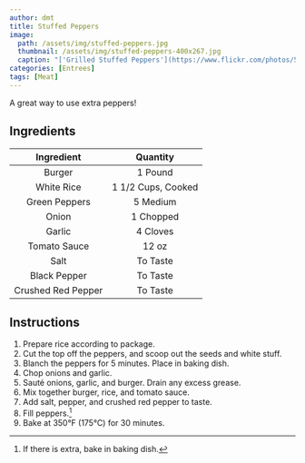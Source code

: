 ```yaml
---
author: dmt
title: Stuffed Peppers
image:
  path: /assets/img/stuffed-peppers.jpg
  thumbnail: /assets/img/stuffed-peppers-400x267.jpg
  caption: "['Grilled Stuffed Peppers'](https://www.flickr.com/photos/53484449@N00/2534447491) by [Another Pint Please...](https://www.flickr.com/photos/53484449@N00) is licensed under [CC BY-NC-SA 2.0](https://creativecommons.org/licenses/by-nc-sa/2.0/?ref=ccsearch&atype=rich)"
categories: [Entrees]
tags: [Meat]
---
```


A great way to use extra peppers!

## Ingredients

| Ingredient | Quantity |
|:-:|:-:|
| Burger | 1 Pound |
| White Rice | 1 1/2 Cups, Cooked |
| Green Peppers | 5 Medium |
| Onion | 1 Chopped |
| Garlic | 4 Cloves |
| Tomato Sauce | 12 oz |
| Salt | To Taste |
| Black Pepper | To Taste |
| Crushed Red Pepper | To Taste |

## Instructions

1. Prepare rice according to package.
2. Cut the top off the peppers, and scoop out the seeds and white stuff.
3. Blanch the peppers for 5 minutes. Place in baking dish.
4. Chop onions and garlic.
5. Sauté onions, garlic, and burger. Drain any excess grease.
6. Mix together burger, rice, and tomato sauce.
7. Add salt, pepper, and crushed red pepper to taste.
8. Fill peppers.[^1]
9. Bake at 350&deg;F (175&deg;C) for 30 minutes.

[^1]: If there is extra, bake in baking dish.
